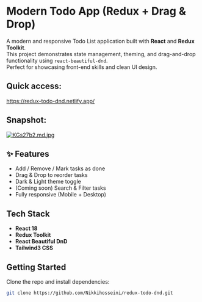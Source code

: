 #  Modern Todo App (Redux + Drag & Drop)

A modern and responsive Todo List application built with **React** and **Redux Toolkit**.  
This project demonstrates state management, theming, and drag-and-drop functionality using `react-beautiful-dnd`.  
Perfect for showcasing front-end skills and clean UI design.

## Quick access:
https://redux-todo-dnd.netlify.app/

## Snapshot:
<a href="https://freeimage.host/i/KGs27b2"><img src="https://iili.io/KGs27b2.md.jpg" alt="KGs27b2.md.jpg" border="0"></a>

## ✨ Features
-  Add / Remove / Mark tasks as done  
-  Drag & Drop to reorder tasks  
-  Dark & Light theme toggle  
-  (Coming soon) Search & Filter tasks  
-  Fully responsive (Mobile + Desktop)

##  Tech Stack
- **React 18**
- **Redux Toolkit**
- **React Beautiful DnD**
- **Tailwind3 CSS**

##  Getting Started
Clone the repo and install dependencies:

```bash
git clone https://github.com/Nikkihosseini/redux-todo-dnd.git

